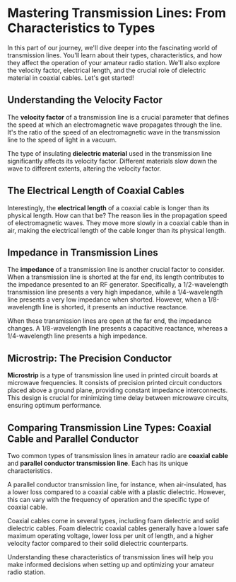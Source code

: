 # Mastering Transmission Lines: From Characteristics to Types

In this part of our journey, we'll dive deeper into the fascinating world of transmission lines. You'll learn about their types, characteristics, and how they affect the operation of your amateur radio station. We'll also explore the velocity factor, electrical length, and the crucial role of dielectric material in coaxial cables. Let's get started!

## Understanding the Velocity Factor 

The **velocity factor** of a transmission line is a crucial parameter that defines the speed at which an electromagnetic wave propagates through the line. It's the ratio of the speed of an electromagnetic wave in the transmission line to the speed of light in a vacuum. 

The type of insulating **dielectric material** used in the transmission line significantly affects its velocity factor. Different materials slow down the wave to different extents, altering the velocity factor. 

## The Electrical Length of Coaxial Cables

Interestingly, the **electrical length** of a coaxial cable is longer than its physical length. How can that be? The reason lies in the propagation speed of electromagnetic waves. They move more slowly in a coaxial cable than in air, making the electrical length of the cable longer than its physical length.

## Impedance in Transmission Lines

The **impedance** of a transmission line is another crucial factor to consider. When a transmission line is shorted at the far end, its length contributes to the impedance presented to an RF generator. Specifically, a 1/2-wavelength transmission line presents a very high impedance, while a 1/4-wavelength line presents a very low impedance when shorted. However, when a 1/8-wavelength line is shorted, it presents an inductive reactance. 

When these transmission lines are open at the far end, the impedance changes. A 1/8-wavelength line presents a capacitive reactance, whereas a 1/4-wavelength line presents a high impedance.

## Microstrip: The Precision Conductor 

**Microstrip** is a type of transmission line used in printed circuit boards at microwave frequencies. It consists of precision printed circuit conductors placed above a ground plane, providing constant impedance interconnects. This design is crucial for minimizing time delay between microwave circuits, ensuring optimum performance.

## Comparing Transmission Line Types: Coaxial Cable and Parallel Conductor

Two common types of transmission lines in amateur radio are **coaxial cable** and **parallel conductor transmission line**. Each has its unique characteristics. 

A parallel conductor transmission line, for instance, when air-insulated, has a lower loss compared to a coaxial cable with a plastic dielectric. However, this can vary with the frequency of operation and the specific type of coaxial cable.

Coaxial cables come in several types, including foam dielectric and solid dielectric cables. Foam dielectric coaxial cables generally have a lower safe maximum operating voltage, lower loss per unit of length, and a higher velocity factor compared to their solid dielectric counterparts.

Understanding these characteristics of transmission lines will help you make informed decisions when setting up and optimizing your amateur radio station.